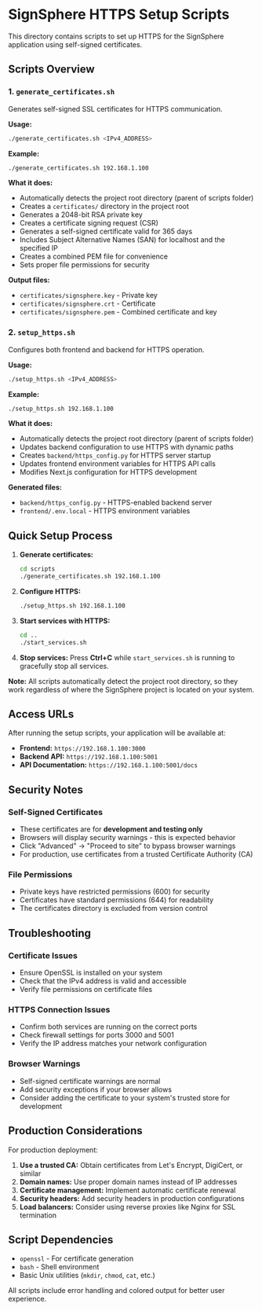 # SignSphere HTTPS Setup Scripts

This directory contains scripts to set up HTTPS for the SignSphere application using self-signed certificates.

## Scripts Overview

### 1. `generate_certificates.sh`
Generates self-signed SSL certificates for HTTPS communication.

**Usage:**
```bash
./generate_certificates.sh <IPv4_ADDRESS>
```

**Example:**
```bash
./generate_certificates.sh 192.168.1.100
```

**What it does:**
- Automatically detects the project root directory (parent of scripts folder)
- Creates a `certificates/` directory in the project root
- Generates a 2048-bit RSA private key
- Creates a certificate signing request (CSR)
- Generates a self-signed certificate valid for 365 days
- Includes Subject Alternative Names (SAN) for localhost and the specified IP
- Creates a combined PEM file for convenience
- Sets proper file permissions for security

**Output files:**
- `certificates/signsphere.key` - Private key
- `certificates/signsphere.crt` - Certificate
- `certificates/signsphere.pem` - Combined certificate and key

### 2. `setup_https.sh`
Configures both frontend and backend for HTTPS operation.

**Usage:**
```bash
./setup_https.sh <IPv4_ADDRESS>
```

**Example:**
```bash
./setup_https.sh 192.168.1.100
```

**What it does:**
- Automatically detects the project root directory (parent of scripts folder)
- Updates backend configuration to use HTTPS with dynamic paths
- Creates `backend/https_config.py` for HTTPS server startup
- Updates frontend environment variables for HTTPS API calls
- Modifies Next.js configuration for HTTPS development

**Generated files:**
- `backend/https_config.py` - HTTPS-enabled backend server
- `frontend/.env.local` - HTTPS environment variables

## Quick Setup Process

1. **Generate certificates:**
   ```bash
   cd scripts
   ./generate_certificates.sh 192.168.1.100
   ```

2. **Configure HTTPS:**
   ```bash
   ./setup_https.sh 192.168.1.100
   ```

3. **Start services with HTTPS:**
   ```bash
   cd ..
   ./start_services.sh
   ```

4. **Stop services:**
   Press **Ctrl+C** while `start_services.sh` is running to gracefully stop all services.

**Note:** All scripts automatically detect the project root directory, so they work regardless of where the SignSphere project is located on your system.

## Access URLs

After running the setup scripts, your application will be available at:

- **Frontend:** `https://192.168.1.100:3000`
- **Backend API:** `https://192.168.1.100:5001`
- **API Documentation:** `https://192.168.1.100:5001/docs`

## Security Notes

### Self-Signed Certificates
- These certificates are for **development and testing only**
- Browsers will display security warnings - this is expected behavior
- Click "Advanced" → "Proceed to site" to bypass browser warnings
- For production, use certificates from a trusted Certificate Authority (CA)

### File Permissions
- Private keys have restricted permissions (600) for security
- Certificates have standard permissions (644) for readability
- The certificates directory is excluded from version control

## Troubleshooting

### Certificate Issues
- Ensure OpenSSL is installed on your system
- Check that the IPv4 address is valid and accessible
- Verify file permissions on certificate files

### HTTPS Connection Issues
- Confirm both services are running on the correct ports
- Check firewall settings for ports 3000 and 5001
- Verify the IP address matches your network configuration

### Browser Warnings
- Self-signed certificate warnings are normal
- Add security exceptions if your browser allows
- Consider adding the certificate to your system's trusted store for development

## Production Considerations

For production deployment:

1. **Use a trusted CA:** Obtain certificates from Let's Encrypt, DigiCert, or similar
2. **Domain names:** Use proper domain names instead of IP addresses
3. **Certificate management:** Implement automatic certificate renewal
4. **Security headers:** Add security headers in production configurations
5. **Load balancers:** Consider using reverse proxies like Nginx for SSL termination

## Script Dependencies

- `openssl` - For certificate generation
- `bash` - Shell environment
- Basic Unix utilities (`mkdir`, `chmod`, `cat`, etc.)

All scripts include error handling and colored output for better user experience.
